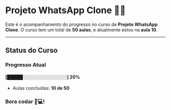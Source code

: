 # **Projeto WhatsApp Clone** 📱📞

Este é o acompanhamento do progresso no curso de **Projeto WhatsApp Clone**. O curso tem um total de **50 aulas**, e atualmente estou na **aula 10**.

---

## **Status do Curso**

### Progresso Atual  
#### [█████░░░░░░░░░░░░░░] **20%**  
- Aulas concluídas: **10 de 50**  

### Bora codar 🚀💻!

